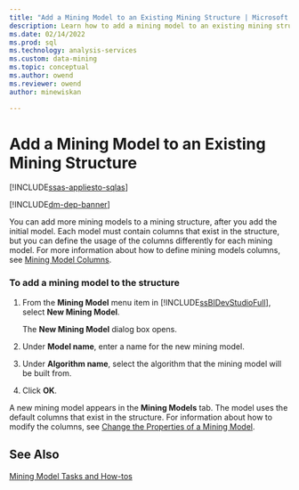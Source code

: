 ```yaml
---
title: "Add a Mining Model to an Existing Mining Structure | Microsoft Docs"
description: Learn how to add a mining model to an existing mining structure and to define the usage of the columns differently for each mining model.
ms.date: 02/14/2022
ms.prod: sql
ms.technology: analysis-services
ms.custom: data-mining
ms.topic: conceptual
ms.author: owend
ms.reviewer: owend
author: minewiskan

---
```

# Add a Mining Model to an Existing Mining Structure
[!INCLUDE[ssas-appliesto-sqlas](../includes/ssas-appliesto-sqlas.md)]

[!INCLUDE[dm-dep-banner](../includes/dm-dep-banner.md)]

  You can add more mining models to a mining structure, after you add the initial model. Each model must contain columns that exist in the structure, but you can define the usage of the columns differently for each mining model. For more information about how to define mining models columns, see [Mining Model Columns](../../analysis-services/data-mining/mining-model-columns.md).  
  
### To add a mining model to the structure  
  
1.  From the **Mining Model** menu item in [!INCLUDE[ssBIDevStudioFull](../includes/ssbidevstudiofull-md.md)], select **New Mining Model**.  
  
     The **New Mining Model** dialog box opens.  
  
2.  Under **Model name**, enter a name for the new mining model.  
  
3.  Under **Algorithm name**, select the algorithm that the mining model will be built from.  
  
4.  Click **OK**.  
  
 A new mining model appears in the **Mining Models** tab. The model uses the default columns that exist in the structure. For information about how to modify the columns, see [Change the Properties of a Mining Model](../../analysis-services/data-mining/change-the-properties-of-a-mining-model.md).  
  
## See Also  
 [Mining Model Tasks and How-tos](../../analysis-services/data-mining/mining-model-tasks-and-how-tos.md)  
  
  
